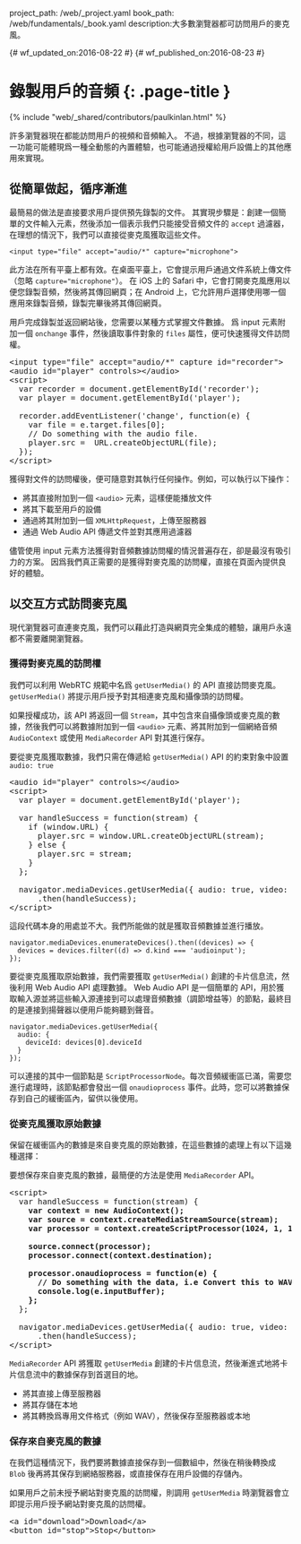 project_path: /web/_project.yaml book_path: /web/fundamentals/_book.yaml description:大多數瀏覽器都可訪問用戶的麥克風。

{# wf_updated_on:2016-08-22 #} {# wf_published_on:2016-08-23 #}

# 錄製用戶的音頻 {: .page-title }

{% include "web/_shared/contributors/paulkinlan.html" %}

許多瀏覽器現在都能訪問用戶的視頻和音頻輸入。 不過，根據瀏覽器的不同，這一功能可能體現爲一種全動態的內置體驗，也可能通過授權給用戶設備上的其他應用來實現。

## 從簡單做起，循序漸進

最簡易的做法是直接要求用戶提供預先錄製的文件。 其實現步驟是：創建一個簡單的文件輸入元素，然後添加一個表示我們只能接受音頻文件的 `accept` 過濾器，在理想的情況下，我們可以直接從麥克風獲取這些文件。

    <input type="file" accept="audio/*" capture="microphone">
    

此方法在所有平臺上都有效。在桌面平臺上，它會提示用戶通過文件系統上傳文件（忽略 `capture="microphone"`）。 在 iOS 上的 Safari 中，它會打開麥克風應用以便您錄製音頻，然後將其傳回網頁；在 Android 上，它允許用戶選擇使用哪一個應用來錄製音頻，錄製完畢後將其傳回網頁。

用戶完成錄製並返回網站後，您需要以某種方式掌握文件數據。 爲 input 元素附加一個 `onchange` 事件，然後讀取事件對象的 `files` 屬性，便可快速獲得文件訪問權。

<pre class="prettyprint">&lt;input type="file" accept="audio/*" capture id="recorder">
&lt;audio id="player" controls>&lt;/audio>
&lt;script>
  var recorder = document.getElementById('recorder');
  var player = document.getElementById('player');

  recorder.addEventListener('change', function(e) {
    var file = e.target.files[0];
    // Do something with the audio file.
    player.src =  URL.createObjectURL(file);
  });
&lt;/script>
</pre>

獲得對文件的訪問權後，便可隨意對其執行任何操作。例如，可以執行以下操作：

* 將其直接附加到一個 `<audio>` 元素，這樣便能播放文件
* 將其下載至用戶的設備
* 通過將其附加到一個 `XMLHttpRequest`，上傳至服務器
* 通過 Web Audio API 傳遞文件並對其應用過濾器

儘管使用 input 元素方法獲得對音頻數據訪問權的情況普遍存在，卻是最沒有吸引力的方案。 因爲我們真正需要的是獲得對麥克風的訪問權，直接在頁面內提供良好的體驗。

## 以交互方式訪問麥克風

現代瀏覽器可直連麥克風，我們可以藉此打造與網頁完全集成的體驗，讓用戶永遠都不需要離開瀏覽器。

### 獲得對麥克風的訪問權

我們可以利用 WebRTC 規範中名爲 `getUserMedia()` 的 API 直接訪問麥克風。`getUserMedia()` 將提示用戶授予對其相連麥克風和攝像頭的訪問權。

如果授權成功，該 API 將返回一個 `Stream`，其中包含來自攝像頭或麥克風的數據，然後我們可以將數據附加到一個 `<audio>` 元素、將其附加到一個網絡音頻 `AudioContext` 或使用 `MediaRecorder` API 對其進行保存。

要從麥克風獲取數據，我們只需在傳遞給 `getUserMedia()` API 的約束對象中設置 `audio: true`

<pre class="prettyprint">&lt;audio id="player" controls>&lt;/audio>
&lt;script>
  var player = document.getElementById('player');

  var handleSuccess = function(stream) {
    if (window.URL) {
      player.src = window.URL.createObjectURL(stream);
    } else {
      player.src = stream;
    }
  };

  navigator.mediaDevices.getUserMedia({ audio: true, video: false })
      .then(handleSuccess);
&lt;/script>
</pre>

這段代碼本身的用處並不大。我們所能做的就是獲取音頻數據並進行播放。

    navigator.mediaDevices.enumerateDevices().then((devices) => {
      devices = devices.filter((d) => d.kind === 'audioinput');
    });
    

要從麥克風獲取原始數據，我們需要獲取 `getUserMedia()` 創建的卡片信息流，然後利用 Web Audio API 處理數據。 Web Audio API 是一個簡單的 API，用於獲取輸入源並將這些輸入源連接到可以處理音頻數據（調節增益等）的節點，最終目的是連接到揚聲器以便用戶能夠聽到聲音。

    navigator.mediaDevices.getUserMedia({
      audio: {
        deviceId: devices[0].deviceId
      }
    });
    

可以連接的其中一個節點是 `ScriptProcessorNode`。每次音頻緩衝區已滿，需要您進行處理時，該節點都會發出一個 `onaudioprocess` 事件。此時，您可以將數據保存到自己的緩衝區內，留供以後使用。

### 從麥克風獲取原始數據

保留在緩衝區內的數據是來自麥克風的原始數據，在這些數據的處理上有以下這幾種選擇：

要想保存來自麥克風的數據，最簡便的方法是使用 `MediaRecorder` API。

<pre class="prettyprint">&lt;script>
  var handleSuccess = function(stream) {
    <strong>var context = new AudioContext();
    var source = context.createMediaStreamSource(stream);
    var processor = context.createScriptProcessor(1024, 1, 1);

    source.connect(processor);
    processor.connect(context.destination);

    processor.onaudioprocess = function(e) {
      // Do something with the data, i.e Convert this to WAV
      console.log(e.inputBuffer);
    };</strong>
  };

  navigator.mediaDevices.getUserMedia({ audio: true, video: false })
      .then(handleSuccess);
&lt;/script>
</pre>

`MediaRecorder` API 將獲取 `getUserMedia` 創建的卡片信息流，然後漸進式地將卡片信息流中的數據保存到首選目的地。

* 將其直接上傳至服務器
* 將其存儲在本地
* 將其轉換爲專用文件格式（例如 WAV），然後保存至服務器或本地

### 保存來自麥克風的數據

在我們這種情況下，我們要將數據直接保存到一個數組中，然後在稍後轉換成 `Blob` 後再將其保存到網絡服務器，或直接保存在用戶設備的存儲內。

如果用戶之前未授予網站對麥克風的訪問權，則調用 `getUserMedia` 時瀏覽器會立即提示用戶授予網站對麥克風的訪問權。

<pre class="prettyprint">&lt;a id="download">Download&lt;/a>
&lt;button id="stop">Stop&lt;/button>
<script>
  let shouldStop = false;
  let stopped = false;
  const downloadLink = document.getElementById('download');
  const stopButton = document.getElementById('stop');

  stopButton.addEventListener('click', function() {
    shouldStop = true;
  });

  var handleSuccess = function(stream) {
    const options = {mimeType: 'audio/webm'};
    const recordedChunks = [];
    <strong>const mediaRecorder = new MediaRecorder(stream, options);

    mediaRecorder.addEventListener('dataavailable', function(e) {
      if (e.data.size > 0) {
        recordedChunks.push(e.data);
      }

      if(shouldStop === true && stopped === false) {
        mediaRecorder.stop();
        stopped = true;
      }
    });

    mediaRecorder.addEventListener('stop', function() {
      downloadLink.href = URL.createObjectURL(new Blob(recordedChunks));
      downloadLink.download = 'acetest.wav';
    });

    mediaRecorder.start();</strong>
  };

  navigator.mediaDevices.getUserMedia({ audio: true, video: false })
      .then(handleSuccess);

&lt;/script>
</pre>



<p>
  用戶討厭在其機器上收到索要功能強大設備訪問權的提示，他們常常會屏蔽權限請求，而如果他們不瞭解提示的產生環境，也會將其忽略。最好的做法是在首次需要權限時只請求訪問麥克風。
  一旦用戶授予了訪問權，就不會再次收到提示，但如果他們拒絕授權，您就無法再次獲得訪問權以向用戶請求權限。
</p>



<h2>
  以負責任的方式請求麥克風使用權限
</h2>



<p>
  Warning: 在頁面加載時請求獲得對麥克風的訪問權將導致大多數用戶拒絕您訪問麥克風。
</p>



<p>
  <code>getUserMedia</code> API 並不能讓您瞭解自己是否已獲得對麥克風的訪問權。
  這就帶來了一個問題：爲了提供友善的 UI，讓用戶願意授予對麥克風的訪問權，您就必須請求獲得對麥克風的訪問權。
</p>



<p>
  在某些瀏覽器中，可以利用 Permission API 來解決這個問題。<code>navigator.permission</code> API 讓您不必再次提示用戶便可查詢到訪問特定 API 能力的狀態。
</p>



<h3>
  利用 Permission API 確認是否已獲得訪問權
</h3>



<p>
  要想查詢是否有權訪問用戶的麥克風，可以將 <code>{name: 'microphone'}</code> 傳入 query 方法，後者將返回：
</p>



<p>
  現在您就可以進行快速檢查，以確認是否需要改動用戶界面來適應用戶需要執行的操作。
</p>



<p>
  {# wf_devsite_translation #}
</p>



<ul>
  <li>
    <code>granted</code> &mdash; 用戶之前已授予對麥克風的訪問權；
  </li>
  
  
  <li>
    <code>prompt</code> &mdash; 用戶尚未授予訪問權，調用 <code>getUserMedia</code> 時將會收到提示；
  </li>
  
  
  <li>
    <code>denied</code> &mdash; 系統或用戶已顯式屏蔽對麥克風的訪問權，您將無法獲得對其的訪問權。
  </li>
  
</ul>



<p>
  And you can now check quickly check to see if you need to alter your user
  interface to accommodate the actions that the user needs to take.
</p>



<pre><code>navigator.permissions.query({name:'microphone'}).then(function(result) {
  if (result.state == 'granted') {

  } else if (result.state == 'prompt') {

  } else if (result.state == 'denied') {

  }
  result.onchange = function() {

  };
});
</code></pre>



<h2>
  Feedback {: #feedback }
</h2>



<p>
  {% include "web/_shared/helpful.html" %}
</p>